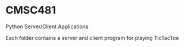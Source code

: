 # CMSC481
Python Server/Client Applications

Each folder contains a server and client program for playing TicTacToe
